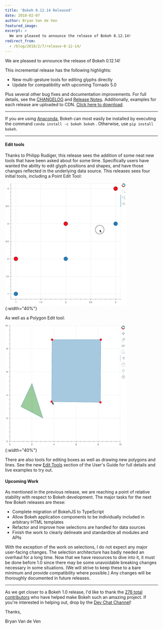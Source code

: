 ```yaml
---
title: 'Bokeh 0.12.14 Released'
date: 2018-02-07
author: Bryan Van de Ven
featured_image:
excerpt: >
  We are pleased to announce the release of Bokeh 0.12.14!
redirect_from:
  - /blog/2018/2/7/release-0-12-14/
---
```


We are pleased to announce the release of Bokeh 0.12.14!

This incremental release has the following highlights:

* New multi-gesture tools for editing glyphs directly
* Update for compatibility with upcoming Tornado 5.0

Plus several other bug fixes and documentation improvements.
For full details, see the [CHANGELOG](https://github.com/bokeh/bokeh/blob/master/CHANGELOG)
and [Release Notes](https://bokeh.pydata.org/en/0.12.14/docs/releases/0.12.14.html).
Additionally, examples for each release are uploaded to CDN.
[Click here to download](https://cdn.bokeh.org/bokeh/examples/examples-0.12.14.zip).

-----

If you are using
[Anaconda](https://www.anaconda.com/downloads), Bokeh can most easily be installed
by executing the command ``conda install -c bokeh bokeh`` . Otherwise, use
``pip install bokeh``.

-----

#### Edit tools

Thanks to Philipp Rudiger, this release sees the addition of some neat new tools that have been
asked about for some time. Specifically users have wanted the ability to edit glyph positions and
shapes, and have those changes reflected in the underlying data source. This releases sees four
initial tools, including a Point Edit Tool:


![Image of point draw tool](/images/release-0-12-14/point_draw_keyboard_optimized.gif){:width="40%"}

As well as a Polygon Edit tool:

![Image of poly edit tool tool](/images/release-0-12-14/poly_edit_keyboard_optimized.gif){:width="40%"}

There are also tools for editing boxes as well as drawing new polygons and lines. See the new
[Edit Tools](https://bokeh.pydata.org/en/dev/docs/user_guide/tools.html#edit-tools) section
of the User's Guide for full details and live examples to try out.

#### Upcoming Work

As mentioned in the previous release, we are reaching a point of relative stability
with respect to Bokeh development. The major tasks for the next few Bokeh releases
are these:

* Complete migration of BokehJS to TypeScript
* Allow Bokeh application components to be individually included in arbitrary HTML templates
* Refactor and improve how selections are handled for data sources
* Finish the work to clearly delineate and standardize all modules and APIs

With the exception of the work on selections, I do not expect any major user-facing changes.
The selection architecture has badly needed an overhaul for a long time. Now that we have
resources to dive into it, it must be done before 1.0 since there may be some unavoidable
breaking changes necessary in some situations. (We will strive to keep these to a bare minimum and
provide compatibility where possible.) Any changes will be thoroughly documented in future
releases.

-----

As we get closer to a Bokeh 1.0 release, I'd like to thank the [276
total contributors](https://github.com/bokeh/bokeh/graphs/contributors) who
have helped make Bokeh such an amazing project. If you're interested in
helping out, drop by the [Dev Chat Channel](https://gitter.im/bokeh/bokeh-dev)!

Thanks,

Bryan Van de Ven
